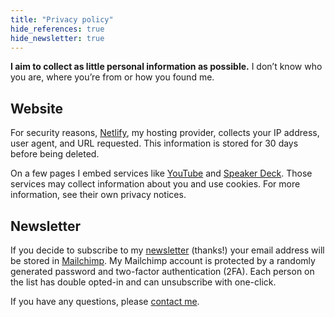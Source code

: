 ```yaml
---
title: "Privacy policy"
hide_references: true
hide_newsletter: true
---
```


<p class="lead"><strong>I aim to collect as little personal information as possible.</strong> I don’t know who you are, where you’re from or how you found me.</p>

## Website

For security reasons, [Netlify](https://www.netlify.com/), my hosting provider, collects your IP address, user agent, and URL requested. This information is stored for 30 days before being deleted.

On a few pages I embed services like [YouTube](https://youtube.com) and [Speaker Deck](https://www.speakerdeck.com). Those services may collect information about you and use cookies. For more information, see their own privacy notices.

## Newsletter

If you decide to subscribe to my [newsletter](/newsletter/) (thanks!) your email address will be stored in [Mailchimp](https://mailchimp.com/). My Mailchimp account is protected by a randomly generated password and two-factor authentication (2FA). Each person on the list has double opted-in and can unsubscribe with one-click.

If you have any questions, please [contact me](/contact/).

